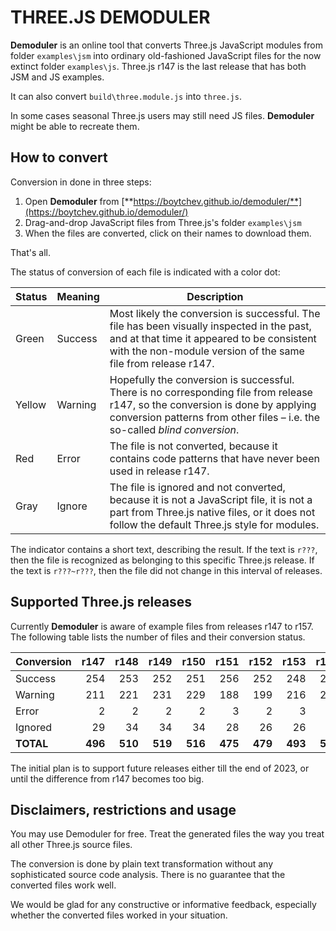 # THREE.JS DEMODULER

**Demoduler** is an online tool that converts Three.js JavaScript modules from
folder `examples\jsm` into ordinary old-fashioned JavaScript files for the now
extinct folder `examples\js`. Three.js r147 is the last release that has
both JSM and JS examples.

It can also convert `build\three.module.js` into `three.js`.

In some cases seasonal Three.js users may still need JS files. **Demoduler**
might be able to recreate them.


## How to convert 

Conversion in done in three steps:

1. Open **Demoduler** from [**https://boytchev.github.io/demoduler/**](https://boytchev.github.io/demoduler/)
2. Drag-and-drop JavaScript files from Three.js's folder `examples\jsm`
3. When the files are converted, click on their names to download them.

That's all. 

The status of conversion of each file is indicated with a color dot:

| Status | Meaning | Description |
| --- | --- | --- |
| Green | Success | Most likely the conversion is successful. The file has been visually inspected in the past, and at that time it appeared to be consistent with the non-module version of the same file from release r147. |
| Yellow | Warning | Hopefully the conversion is successful. There is no corresponding file from release r147, so the conversion is done by applying conversion patterns from other files &ndash; i.e. the so-called *blind conversion*. |
| Red | Error | The file is not converted, because it contains code patterns that have never been used in release r147. |
| Gray | Ignore | The file is ignored and not converted, because it is not a JavaScript file, it is not a part from Three.js native files, or it does not follow the default Three.js style for modules. |

The indicator contains a short text, describing the result. If the text is `r???`, then the file is recognized as belonging to this specific Three.js release. If the text is `r???~r???`, then the file did not change in this interval of releases.


## Supported Three.js releases

Currently **Demoduler** is aware of example files from releases r147 to r157.
The following table lists the number of files and their conversion status.

| Conversion | r147  | r148  | r149  | r150  | r151  | r152  | r153  | r154  | r155  | r156  | r157  |
| ---------- | ----: | ----: | ----: | ----: | ----: | ----: | ----: | ----: | ----: | ----: | ----: |
| Success    | 254   | 253   | 252   | 251   | 256   | 252   | 248   | 250   | 249   | 249   | 251   |
| Warning    | 211   | 221   | 231   | 229   | 188   | 199   | 216   | 223   | 224   | 237   | 238   |
| Error      | 2     | 2     | 2     | 2     | 3     | 2     | 3     | 3     | 3     | 3     | 3     |
| Ignored    | 29    | 34    | 34    | 34    | 28    | 26    | 26    | 26    | 26    | 26    | 26    |
| **TOTAL**  |**496**|**510**|**519**|**516**|**475**|**479**|**493**|**502**|**502**|**515**|**518**|

The initial plan is to support future releases either till the end of 2023, or
until the difference from r147 becomes too big.



## Disclaimers, restrictions and usage

You may use Demoduler for free. Treat the generated files the way you treat all
other Three.js source files.

The conversion is done by plain text transformation without any sophisticated
source code analysis. There is no guarantee that the converted files work well.

We would be glad for any constructive or informative feedback, especially whether
the converted files worked in your situation.








